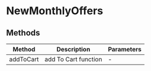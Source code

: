 # NewMonthlyOffers

## Methods

<!-- @vuese:NewMonthlyOffers:methods:start -->
|Method|Description|Parameters|
|---|---|---|
|addToCart|add To Cart function|-|

<!-- @vuese:NewMonthlyOffers:methods:end -->


